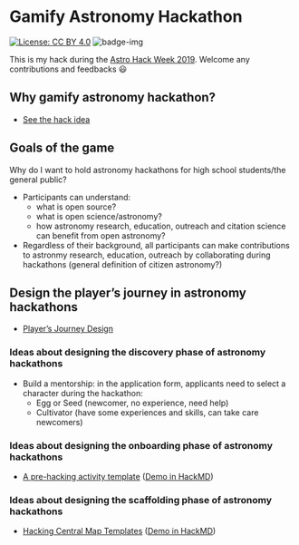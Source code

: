 # Gamify Astronomy Hackathon

[![License: CC BY 4.0](https://img.shields.io/badge/License-CC%20BY%204.0-blue.svg)](https://github.com/YihaoSu/GamifyAstronomyHackathon/blob/master/LICENSE) ![badge-img](https://img.shields.io/badge/Made%20at-%23AstroHackWeek-8063d5.svg?style=flat)

This is my hack during the [Astro Hack Week 2019](http://astrohackweek.org/2019/). Welcome any contributions and feedbacks :smiley:

## Why gamify astronomy hackathon?
* [See the hack idea](https://github.com/YihaoSu/GamifyAstronomyHackathon/blob/master/HackIdeas.md)

## Goals of the game
Why do I want to hold astronomy hackathons for high school students/the general public?
* Participants can understand:
  * what is open source?
  * what is open science/astronomy? 
  * how astronomy research, education, outreach and citation science can benefit from open astronomy?
* Regardless of their background, all participants can make contributions to astronmy research, education, outreach by collaborating during hackathons (general definition of citizen astronomy?)

## Design the player’s journey in astronomy hackathons
* [Player’s Journey Design](https://github.com/YihaoSu/GamifyAstronomyHackathon/blob/master/PlayersJourney.md)

### Ideas about designing the discovery phase of astronomy hackathons
* Build a mentorship: in the application form, applicants need to select a character during the hackathon:
  * Egg or Seed (newcomer, no experience, need help)
  * Cultivator (have some experiences and skills, can take care newcomers)

### Ideas about designing the onboarding phase of astronomy hackathons
* [A pre-hacking activity template](./OnboardingPhase_PreHackingActivity.md) ([Demo in HackMD](https://hackmd.io/@astrobackhacker/By8aMzNSS))

### Ideas about designing the scaffolding phase of astronomy hackathons
* [Hacking Central Map Templates](./HackingCentralTemplates) ([Demo in HackMD](https://hackmd.io/@astrobackhacker/BJ8r6ULSr))
